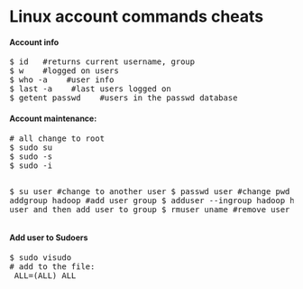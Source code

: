 Linux account commands cheats
=============================

<h4>Account info</h4>
<pre>
$ id   #returns current username, group
$ w    #logged on users
$ who -a    #user info
$ last -a    #last users logged on
$ getent passwd    #users in the passwd database
</pre>


<h4>Account maintenance:</h4>
<pre>
# all change to root
$ sudo su 
$ sudo -s
$ sudo -i

$ su user   #change to another user
$ passwd user    #change pwd
$ addgroup hadoop    #add user group
$ adduser --ingroup hadoop hduser    #add user and then add user to group
$ rmuser  uname   #remove user
</pre>

<h4>Add user to Sudoers</h4>
<pre>
$ sudo visudo
# add to the file:
<your_user_name> ALL=(ALL) ALL
</pre>

















